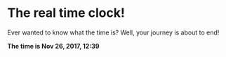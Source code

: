# The real time clock!

Ever wanted to know what the time is? Well, your journey is about to end!

**The time is Nov 26, 2017, 12:39**